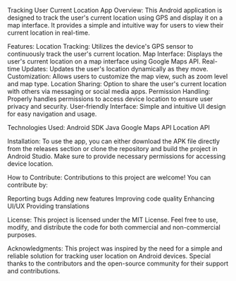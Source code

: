 Tracking User Current Location App
Overview:
This Android application is designed to track the user's current location using GPS and display it on a map interface. It provides a simple and intuitive way for users to view their current location in real-time.

Features:
Location Tracking: Utilizes the device's GPS sensor to continuously track the user's current location.
Map Interface: Displays the user's current location on a map interface using Google Maps API.
Real-time Updates: Updates the user's location dynamically as they move.
Customization: Allows users to customize the map view, such as zoom level and map type.
Location Sharing: Option to share the user's current location with others via messaging or social media apps.
Permission Handling: Properly handles permissions to access device location to ensure user privacy and security.
User-friendly Interface: Simple and intuitive UI design for easy navigation and usage.

Technologies Used:
Android SDK
Java
Google Maps API
Location API

Installation:
To use the app, you can either download the APK file directly from the releases section or clone the repository and build the project in Android Studio. Make sure to provide necessary permissions for accessing device location.

How to Contribute:
Contributions to this project are welcome! You can contribute by:

Reporting bugs
Adding new features
Improving code quality
Enhancing UI/UX
Providing translations

License:
This project is licensed under the MIT License. Feel free to use, modify, and distribute the code for both commercial and non-commercial purposes.

Acknowledgments:
This project was inspired by the need for a simple and reliable solution for tracking user location on Android devices. Special thanks to the contributors and the open-source community for their support and contributions.
